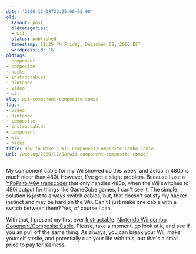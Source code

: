 ```yaml
---
date: '2006-12-08T23:25:00-05:00'
old:
  layout: post
  oldcategories:
  - wii
  status: published
  timestamp: 11:25 PM Friday, December 08, 2006 EST
  wordpress_id: '6'
oldtags:
- component
- composite
- hacks
- instructables
- nintendo
- video
- wii
slug: wii-component-composite-combo
tags:
- video
- nintendo
- composite
- instructables
- component
- wii
- hacks
title: How to Make a Wii Component/Composite Combo Cable
url: /weblog/2006/12/08/wii-component-composite-combo/
---
```


My component cable for my Wii showed up this week, and Zelda in 480p is much nicer than 480i.  However, I've got a slight problem.  Because I use a [YPbPr to VGA transcoder](http://www.play-asia.com/paOS-13-71-2q-49-en-15-rgbhv-70-1d2s.html) that only handles 480p, when the Wii switches to 480i output for things like GameCube games, I can't see it.  The simple solution is just to always switch cables, but, that doesn't satisfy my hacker instinct and may be hard on the Wii.  Can't I just make one cable with a switch between them?  Yes, of course I can.

With that, I present my first ever [Instructable](http://www.instructables.com/): [Nintendo Wii combo Coponent/Composite Cable](http://www.instructables.com/id/EQWN8OH1UIEV2ZGZHG/). Please, take a moment, go look at it, and see if you an pull off the same thing. As always, you can break your Wii, make yourself sterile, and potentially ruin your life with this, but that's a small price to pay for laziness.